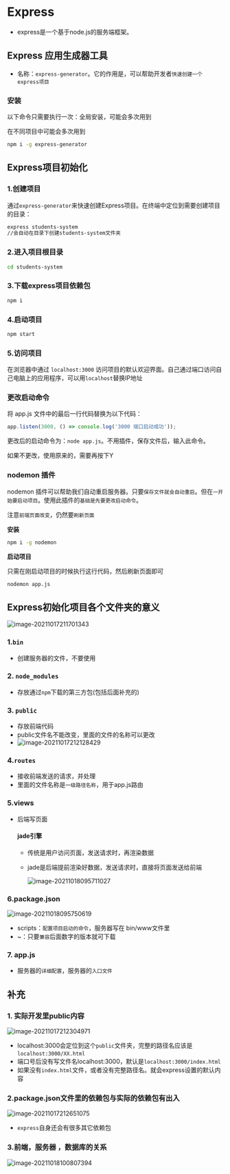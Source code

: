 #  Express

- express是一个基于node.js的服务端框架。

## Express 应用生成器工具

- 名称：`express-generator`。它的作用是，可以帮助开发者`快速创建一个express项目`

### 安装

以下命令只需要执行一次：全局安装，可能会多次用到

在不同项目中可能会多次用到

```bash
npm i -g express-generator
```

## Express项目初始化

### 1.创建项目

通过`express-generator`来快速创建Express项目。在终端中定位到需要创建项目的目录：

```bash
express students-system
//会自动在目录下创建students-system文件夹
```

### 2.进入项目根目录

```bash
cd students-system
```

### 3.下载express项目依赖包

```bash
npm i 
```

### 4.启动项目

```bash
npm start
```

### 5.访问项目

在浏览器中通过 `localhost:3000` 访问项目的默认欢迎界面。自己通过端口访问自己电脑上的应用程序，可以用`localhost`替换IP地址

### 更改启动命令

将 app.js 文件中的最后一行代码替换为以下代码：

```js
app.listen(3000, () => console.log('3000 端口启动成功'));
```

更改后的启动命令为：`node app.js`。不用插件，保存文件后，输入此命令。

如果不更改，使用原来的，需要再按下Y

### nodemon 插件

nodemon 插件可以帮助我们自动重启服务器。只要`保存文件就会自动重启`。但在`一开始要启动项目`。使用此插件的`基础是先要更改启动命令`。

注意`前端页面改变`，仍然要`刷新页面`

**安装**

```bash
npm i -g nodemon
```

**启动项目**

只需在刚启动项目的时候执行这行代码，然后刷新页面即可

```bash
nodemon app.js
```

## Express初始化项目各个文件夹的意义

![image-20211017211701343](C:\Users\zayn\AppData\Roaming\Typora\typora-user-images\image-20211017211701343.png)

### 1.`bin`

- 创建服务器的文件，不要使用

### 2. `node_modules`

- 存放通过`npm`下载的第三方包(包括后面补充的)

### 3. `public`

- 存放前端代码
- public文件名不能改变，里面的文件的名称可以更改
- ![image-20211017212128429](C:\Users\zayn\AppData\Roaming\Typora\typora-user-images\image-20211017212128429.png)

### 4.`routes`

- 接收前端发送的请求，并处理
- 里面的文件名称是`一级路径名称`，用于app.js路由

### 5.views

- 后端写页面

  #### jade引擎

  - 传统是用户访问页面，发送请求时，再渲染数据

  - jade是后端提前渲染好数据，发送请求时，直接将页面发送给前端

    ![image-20211018095711027](C:\Users\zayn\AppData\Roaming\Typora\typora-user-images\image-20211018095711027.png)

### 6.package.json

![image-20211018095750619](C:\Users\zayn\AppData\Roaming\Typora\typora-user-images\image-20211018095750619.png)

- scripts：`配置项目启动的命令`，服务器写在 bin/www文件里
- ~：只要`兼容`后面数字的版本就可下载

### 7. app.js

- 服务器的`详细配置`，服务器的`入口文件`

## 补充

### 1. 实际开发里public内容

![image-20211017212304971](C:\Users\zayn\AppData\Roaming\Typora\typora-user-images\image-20211017212304971.png)

- localhost:3000会定位到这个`public`文件夹，完整的路径名应该是`localhost:3000/XX.html`
- 端口号后没有写文件名localhost:3000，默认是`localhost:3000/index.html`
- 如果没有`index.html`文件，或者没有完整路径名。就会express设置的默认内容

### 2.package.json文件里的依赖包与实际的依赖包有出入

![image-20211017212651075](C:\Users\zayn\AppData\Roaming\Typora\typora-user-images\image-20211017212651075.png)

- `express`自身还会有很多其它依赖包

### 3.前端，服务器 ，数据库的关系

![image-20211018100807394](C:\Users\zayn\AppData\Roaming\Typora\typora-user-images\image-20211018100807394.png)





